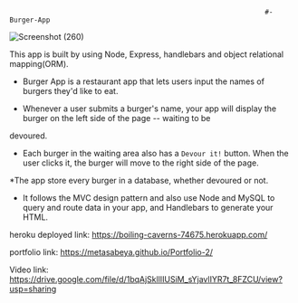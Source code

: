                                                                    #-Burger-App

![Screenshot (260)](https://user-images.githubusercontent.com/65740871/93692585-3cd5f900-fab2-11ea-82b3-39cd7a63d03c.png)

This app is built by using Node, Express, handlebars and object relational mapping(ORM).

* Burger App is a restaurant app that lets users input the names of burgers they'd like to eat.

* Whenever a user submits a burger's name, your app will display the burger on the left side of the page -- waiting to be

 devoured.

* Each burger in the waiting area also has a `Devour it!` button. When the user clicks it, the burger will move to the right side of the page.


*The app store every burger in a database, whether devoured or not.


- It follows the MVC design pattern and also use Node and MySQL to query and route data in your app, and Handlebars to generate your HTML.















































heroku deployed link: https://boiling-caverns-74675.herokuapp.com/

portfolio link: https://metasabeya.github.io/Portfolio-2/

Video link: https://drive.google.com/file/d/1bqAjSkllIIUSiM_sYjavlIYR7t_8FZCU/view?usp=sharing
